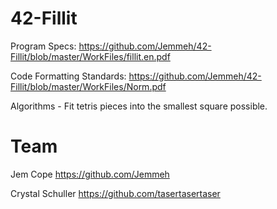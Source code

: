 # 42-Fillit
Program Specs: <https://github.com/Jemmeh/42-Fillit/blob/master/WorkFiles/fillit.en.pdf>

Code Formatting Standards: <https://github.com/Jemmeh/42-Fillit/blob/master/WorkFiles/Norm.pdf>

Algorithms - Fit tetris pieces into the smallest square possible.


# Team
Jem Cope <https://github.com/Jemmeh>

Crystal Schuller <https://github.com/tasertasertaser>

